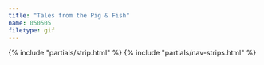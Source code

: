 ```yaml
---
title: "Tales from the Pig & Fish"
name: 050505
filetype: gif
---
```


{% include "partials/strip.html" %}
{% include "partials/nav-strips.html" %}